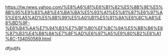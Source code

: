 https://tw.news.yahoo.com/%E8%A6%81%E6%B1%82%E5%8B%9E%E5%8B%95%E9%83%A8%E4%BA%BA%E5%93%A1%E5%81%87%E6%97%A5%E6%A5%AD%E5%8B%99%E5%A0%B1%E5%91%8A%E6%8C%A8%E8%BD%9F-%E6%B4%AA%E7%94%B3%E7%BF%B0%EF%BC%9A%E5%BB%B6%E8%87%B3%E4%B8%8A%E7%8F%AD%E6%97%A5%E9%80%B2%E8%A1%8C-134050569.html


dfjsdjfs
